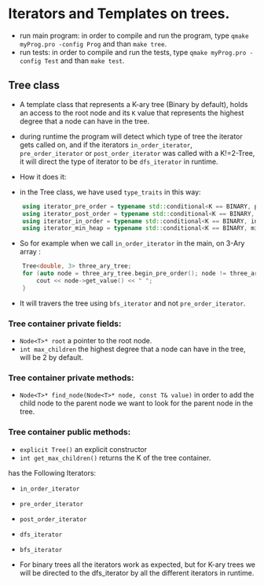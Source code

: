 # Iterators and Templates on trees.
- run main program: in order to compile and run the program, type `qmake myProg.pro -config Prog` and than `make tree`.
- run tests: in order to compile and run the tests, type `qmake myProg.pro -config Test` and than `make test`.

## Tree class
- A template class that represents a K-ary tree (Binary by default), holds an access to the root node and its `K` value that represents the highest degree that a node can have in the tree.
- during runtime the program will detect which type of tree the iterator gets called on, and if the iterators `in_order_iterator`, `pre_order_iterator` or `post_order_iterator` was called with a K!=2-Tree, it will direct the type of iterator to be `dfs_iterator` in runtime.

- How it does it:
- in the Tree class, we have used `type_traits` in this way:
```cpp
    using iterator_pre_order = typename std::conditional<K == BINARY, pre_order_iterator<T>, dfs_iterator<T>>::type;
    using iterator_post_order = typename std::conditional<K == BINARY, post_order_iterator<T>, dfs_iterator<T>>::type;
    using iterator_in_order = typename std::conditional<K == BINARY, in_order_iterator<T>, dfs_iterator<T>>::type;
    using iterator_min_heap = typename std::conditional<K == BINARY, min_heap_iterator<T>, dfs_iterator<T>>::type;
```

- So for example when we call `in_order_iterator` in the main, on 3-Ary array :
```cpp
    Tree<double, 3> three_ary_tree;
    for (auto node = three_ary_tree.begin_pre_order(); node != three_ary_tree.end_pre_order();++node) {
        cout << node->get_value() << " ";
    }
```
- It will travers the tree using `bfs_iterator` and not `pre_order_iterator`.

### Tree container private fields:
- `Node<T>* root` a pointer to the root node.
- `int max_children` the highest degree that a node can have in the tree, will be 2 by default.
### Tree container private methods:
- `Node<T>* find_node(Node<T>* node, const T& value)` in order to add the child node to the parent node we want to look for the parent node in the tree.

### Tree container public methods:
- `explicit Tree()` an explicit constructor
- `int get_max_children()` returns the K of the tree container.



has the Following Iterators:
- `in_order_iterator`
- `pre_order_iterator`
- `post_order_iterator`
- `dfs_iterator`
- `bfs_iterator` 

- For binary trees all the iterators work as expected, but for K-ary trees we will be directed to the dfs_iterator by all the different iterators in runtime.

